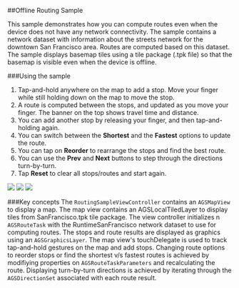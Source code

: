 ##Offline Routing Sample 

This sample demonstrates how you can compute routes even when the device does not have any network connectivity.
The sample contains a network dataset with information about the streets network for the downtown San Francisco area. Routes
are computed based on this dataset. The sample displays basemap tiles using a tile package (.tpk file) so that the basemap
is visible even when the device is offline.


###Using the sample
1. Tap-and-hold anywhere on the map to add a stop. Move your finger while still holding down on the map to move the stop. 
2. A route is computed between the stops, and updated as you move your finger. The banner on the top shows travel time and distance.
3. You can add another stop by releasing your finger, and then tap-and-holding again.
4. You can switch between the **Shortest** and the **Fastest** options to update the route.
5. You can tap on **Reorder** to rearrange the stops and find the best route.
6. You can use the **Prev** and **Next** buttons to step through the directions turn-by-turn. 
7. Tap **Reset** to clear all stops/routes and start again.

![](/image.png)
![](/image2.png)
![](/image3.png)


###Key concepts
The ```RoutingSampleViewController``` contains an ```AGSMapView``` to display a map. The map view contains an 
AGSLocalTiledLayer to display tiles from SanFrancisco.tpk tile package. The view controller initializes
n ```AGSRouteTask``` with the RuntimeSanFrancisco network dataset to use for computing routes. The stops and route results are 
displayed as graphics using an ```AGSGraphicsLayer```. The map view's touchDelegate is used to track tap-and-hold 
gestures on the map and add stops. Changing route options to reorder stops or find the shortest v/s fastest routes is achieved by
modifiying properties on ```AGSRouteTaskParameters``` and recalculating the route. Displaying turn-by-turn directions is achieved by
iterating through the ```AGSDirectionSet``` associated with each route result.


